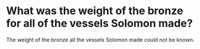 # What was the weight of the bronze for all of the vessels Solomon made?

The weight of the bronze all the vessels Solomon made could not be known.
